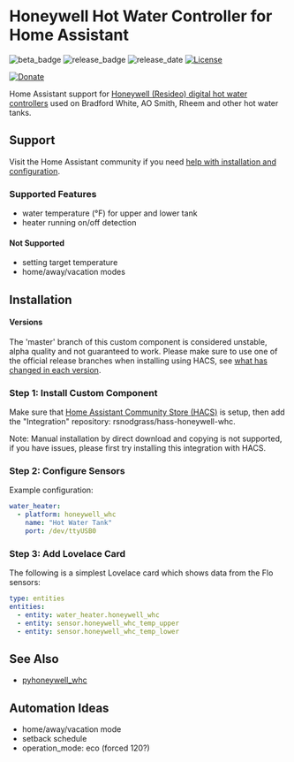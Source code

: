 # Honeywell Hot Water Controller for Home Assistant

![beta_badge](https://img.shields.io/badge/maturity-Beta-yellow.png)
![release_badge](https://img.shields.io/github/v/release/rsnodgrass/hass-honeywell-whc.svg)
![release_date](https://img.shields.io/github/release-date/rsnodgrass/hass-honeywell-whc.svg)
[![License](https://img.shields.io/badge/License-Apache%202.0-blue.svg)](https://opensource.org/licenses/Apache-2.0)

[![Donate](https://img.shields.io/badge/Donate-PayPal-green.svg)](https://www.paypal.com/cgi-bin/webscr?cmd=_donations&business=WREP29UDAMB6G)

Home Assistant support for [Honeywell (Resideo) digital hot water controllers](https://github.com/rsnodgrass/pyhoneywell_whc) used on Bradford White, AO Smith, Rheem and other hot water tanks.

## Support

Visit the Home Assistant community if you need [help with installation and configuration]().

### Supported Features

- water temperature (&deg;F) for upper and lower tank
- heater running on/off detection

#### Not Supported

- setting target temperature
- home/away/vacation modes

## Installation

#### Versions

The 'master' branch of this custom component is considered unstable, alpha quality and not guaranteed to work.
Please make sure to use one of the official release branches when installing using HACS, see [what has changed in each version](https://github.com/rsnodgrass/hass-flo-water/releases).

### Step 1: Install Custom Component

Make sure that [Home Assistant Community Store (HACS)](https://github.com/custom-components/hacs) is setup, then add the "Integration" repository: rsnodgrass/hass-honeywell-whc.

Note: Manual installation by direct download and copying is not supported, if you have issues, please first try installing this integration with HACS.

### Step 2: Configure Sensors

Example configuration:

```yaml
water_heater:
  - platform: honeywell_whc
    name: "Hot Water Tank"
    port: /dev/ttyUSB0
```

### Step 3: Add Lovelace Card

The following is a simplest Lovelace card which shows data from the Flo sensors:

```yaml
type: entities
entities:
  - entity: water_heater.honeywell_whc
  - entity: sensor.honeywell_whc_temp_upper
  - entity: sensor.honeywell_whc_temp_lower
```

## See Also

* [pyhoneywell_whc](https://github.com/rsnodgrass/pyhoneywell_whc)

## Automation Ideas

- home/away/vacation mode
- setback schedule
- operation_mode: eco (forced 120?)
